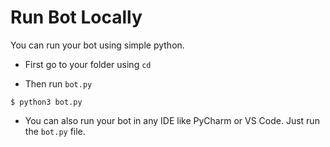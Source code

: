 # Run Bot Locally


You can run your bot using simple python.

- First go to your folder using ``cd``

- Then run ``bot.py``

```shell
$ python3 bot.py
```

- You can also run your bot in any IDE like PyCharm or VS Code. Just run the ``bot.py`` file.
